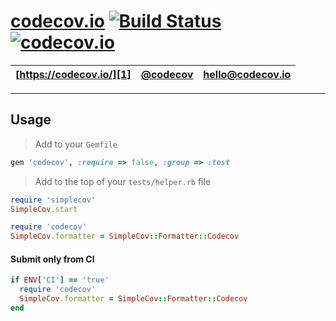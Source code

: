 # [codecov.io][1] [![Build Status](https://secure.travis-ci.org/codecov/codecov-ruby.svg?branch=master)](http://travis-ci.org/codecov/codecov-ruby) [![codecov.io](https://codecov.io/github/codecov/codecov-ruby/coverage.svg?branch=master)](https://codecov.io/github/codecov/codecov-ruby?branch=master)

| [https://codecov.io/][1] | [@codecov][2] | [hello@codecov.io][3] |
| ------------------------ | ------------- | --------------------- |

-----

## Usage

> Add to your `Gemfile`

```ruby
gem 'codecov', :require => false, :group => :test
```

> Add to the top of your `tests/helper.rb` file

```ruby
require 'simplecov'
SimpleCov.start

require 'codecov'
SimpleCov.formatter = SimpleCov::Formatter::Codecov
```

#### Submit only from CI

```ruby
if ENV['CI'] == 'true'
  require 'codecov'
  SimpleCov.formatter = SimpleCov::Formatter::Codecov
end
```


[1]: https://codecov.io/
[2]: https://twitter.com/codecov
[3]: mailto:hello@codecov.io
